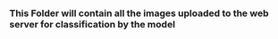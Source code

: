 ### This Folder will contain all the images uploaded to the web server for classification by the model
